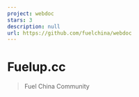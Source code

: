 ```yaml
---
project: webdoc
stars: 3
description: null
url: https://github.com/fuelchina/webdoc
---
```


Fuelup.cc
=========

> Fuel China Community
